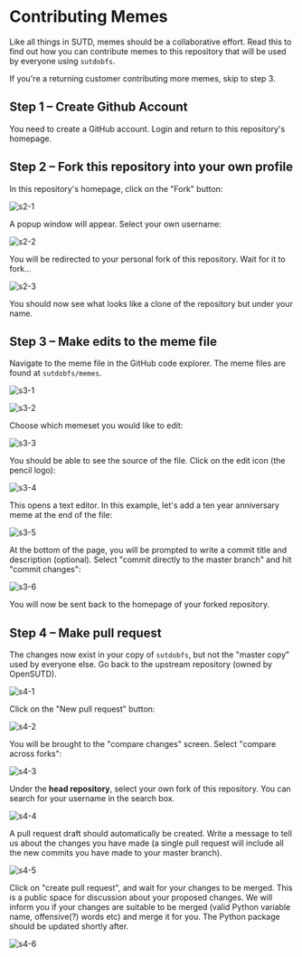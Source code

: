 # Contributing Memes

Like all things in SUTD, memes should be a collaborative effort. Read this to find out how you can contribute memes to this repository that will be used by everyone using `sutdobfs`.

If you're a returning customer contributing more memes, skip to step 3.

## Step 1 – Create Github Account

You need to create a GitHub account. Login and return to this repository's homepage.

## Step 2 – Fork this repository into your own profile

In this repository's homepage, click on the "Fork" button:

![s2-1](.github/img/contributing-1.png)

A popup window will appear. Select your own username:

![s2-2](.github/img/contributing-2.png)

You will be redirected to your personal fork of this repository. Wait for it to fork...

![s2-3](.github/img/contributing-3.png)

You should now see what looks like a clone of the repository but under your name.

## Step 3 – Make edits to the meme file

Navigate to the meme file in the GitHub code explorer. The meme files are found at `sutdobfs/memes`.

![s3-1](.github/img/contributing-4.png)

![s3-2](.github/img/contributing-5.png)

Choose which memeset you would like to edit:

![s3-3](.github/img/contributing-6.png)

You should be able to see the source of the file. Click on the edit icon (the pencil logo):

![s3-4](.github/img/contributing-7.png)

This opens a text editor. In this example, let's add a ten year anniversary meme at the end of the file:

![s3-5](.github/img/contributing-8.png)

At the bottom of the page, you will be prompted to write a commit title and description (optional). Select "commit directly to the master branch" and hit "commit changes":

![s3-6](.github/img/contributing-9.png)

You will now be sent back to the homepage of your forked repository.

## Step 4 – Make pull request

The changes now exist in your copy of `sutdobfs`, but not the "master copy" used by everyone else. Go back to the upstream repository (owned by OpenSUTD).

![s4-1](.github/img/contributing-10.png)

Click on the "New pull request" button:

![s4-2](.github/img/contributing-11.png)

You will be brought to the "compare changes" screen. Select "compare across forks":

![s4-3](.github/img/contributing-12.png)

Under the **head repository**, select your own fork of this repository. You can search for your username in the search box.

![s4-4](.github/img/contributing-13.png)

A pull request draft should automatically be created. Write a message to tell us about the changes you have made (a single pull request will include all the new commits you have made to your master branch).

![s4-5](.github/img/contributing-14.png)

Click on "create pull request", and wait for your changes to be merged. This is a public space for discussion about your proposed changes. We will inform you if your changes are suitable to be merged (valid Python variable name, offensive(?) words etc) and merge it for you. The Python package should be updated shortly after.

![s4-6](.github/img/contributing-15.png)